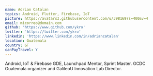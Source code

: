 ```yaml
---
name: Adrian Catalan
topics: Android, Flutter, Firebase, IoT
picture: https://avatars3.githubusercontent.com/u/398169?s=400&v=4
email: micorreo@domain.com
github: 'https://www.github.com/ykro'
twitter: 'https://twitter.com/ykro'
linkedin: 'https://www.linkedin.com/in/adriancatalan'
location: Guatemala
country: GT
canPayTravel: Y
---
```

Android, IoT & Firebase GDE, Launchpad Mentor, Sprint Master. GCDC Guatemala organizer and GalileoU Innovation Lab Director.
